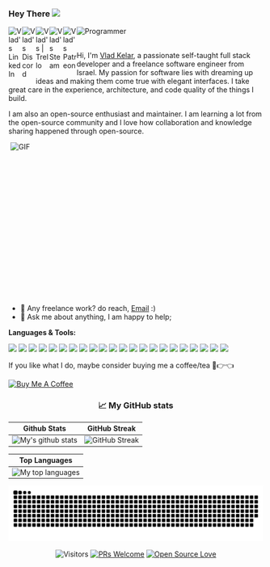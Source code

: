 
### Hey There <img src="https://media.giphy.com/media/hvRJCLFzcasrR4ia7z/giphy.gif" width="30px">
  
  
<img src="https://img.shields.io/badge/LeadEx-Programmer-blue" alt="Programmer" >
 
 
 <a href="https://www.linkedin.com/in/LeadEx/">
  <img align="left" alt="Vlad's LinkedIn" width="27px" src="https://vk-codes.com/assests/images/icons/linkedin.png" />
</a>
<a href="https://discord.com/invite/2YgAt3QxXn">
  <img align="left" alt="Vlad's Discord" width="27px" src="https://vk-codes.com/assests/images/icons/discord.png" />
</a>
<a href="https://trello.com/leadex13/activity">
  <img align="left" alt="Vlad's | Trello" width="27px" src="https://vk-codes.com/assests/images/icons/trello.png" />
</a>
<a href="https://steamcommunity.com/id/LeadEx">
  <img align="left" alt="Vlad's Steam" width="27px" src="https://vk-codes.com/assests/images/icons/steam.png" />
</a>
<a href="https://www.patreon.com/LeadEx">
  <img align="left" alt="Vlad's Patreon" width="27px" src="https://vk-codes.com/assests/images/icons/patreon.png" />
</a>
<br/>
<br/>

Hi, I'm [Vlad Kelar](https://vk-codes.com), a passionate self-taught full stack developer and a freelance software engineer from Israel. My passion for software lies with dreaming up ideas and making them come true with elegant interfaces. I take great care in the experience, architecture, and code quality of the things I build.

I am also an open-source enthusiast and maintainer. I am learning a lot from the open-source community and I love how collaboration and knowledge sharing happened through open-source.


  <img align="right" alt="GIF" src="https://github.com/abhisheknaiidu/abhisheknaiidu/blob/master/code.gif?raw=true" width="500" height="320" />
  
- 💼 Any freelance work? do reach, [Email](mailto:angerag3@gmail.com) :)
- 💬 Ask me about anything, I am happy to help;

**Languages & Tools:**  


<a href="#"><img height="25" src="https://vk-codes.com/assests/images/icons/cpp.png"></a>
<a href="#"><img height="25" src="https://vk-codes.com/assests/images/icons/c.png"></a>
<a href="#"><img height="25" src="https://vk-codes.com/assests/images/icons/csh.png"></a>
<a href="#"><img height="25" src="https://vk-codes.com/assests/images/icons/python.png"></a>
<a href="#"><img height="25" src="https://vk-codes.com/assests/images/icons/java.png"></a>
<a href="#"><img height="25" src="https://vk-codes.com/assests/images/icons/html.png"></a>
<a href="#"><img height="25" src="https://vk-codes.com/assests/images/icons/css.png"></a>
<a href="#"><img height="25" src="https://vk-codes.com/assests/images/icons/js.png"></a>
<a href="#"><img height="25" src="https://vk-codes.com/assests/images/icons/linux.png"></a>
<a href="#"><img height="25" src="https://vk-codes.com/assests/images/icons/ue.png"></a>
<a href="#"><img height="25" src="https://vk-codes.com/assests/images/icons/unity.png"></a>
<a href="#"><img height="25" src="https://vk-codes.com/assests/images/icons/clion.png"></a>
<a href="#"><img height="25" src="https://vk-codes.com/assests/images/icons/pycharm.png"></a>
<a href="#"><img height="25" src="https://vk-codes.com/assests/images/icons/datagrip.png"></a>
<a href="#"><img height="25" src="https://vk-codes.com/assests/images/icons/webstorm.png"></a>
<a href="#"><img height="25" src="https://vk-codes.com/assests/images/icons/rider.png"></a>
<a href="#"><img height="25" src="https://vk-codes.com/assests/images/icons/IntelliJ.png" /></a>
<a href="#"><img height="25" src="https://vk-codes.com/assests/images/icons/android.png"></a>
<a href="#"><img height="25" src="https://vk-codes.com/assests/images/icons/sql.png"></a>
<a href="#"><img height="25" src="https://vk-codes.com/assests/images/icons/visual.png"></a>
<a href="#"><img height="25" src="https://vk-codes.com/assests/images/icons/eclipse.png"></a>
<a href="#"><img height="25" src="https://vk-codes.com/assests/images/icons/git.png"></a>


If you like what I do, maybe consider buying me a coffee/tea 🥺👉👈

<a href="https://www.buymeacoffee.com/LeadEx" target="_blank"><img src="https://cdn.buymeacoffee.com/buttons/v2/default-red.png" alt="Buy Me A Coffee" width="150" ></a>

<div align="center">

### 📈 My GitHub stats
| Github Stats  | GitHub Streak |
| --- | --- | 
| ![My's github stats](https://github-readme-stats.vercel.app/api?username=LeadEx13&cardType=github&show_icons=true&theme=gotham&hide_border=true) | ![GitHub Streak](http://github-readme-streak-stats.herokuapp.com?user=LeadEx13&theme=gotham&hide_border=true&date_format=j%20M%5B%20Y%5D&background=0D1117) |

| Top Languages |
| --- |
| ![My top languages](https://github-readme-stats.vercel.app/api/top-langs/?username=LeadEx13&hide=TeX&layout=compact&theme=gotham&hide_border=true) |

![github contribution grid snake animation](https://raw.githubusercontent.com/platane/platane/output/github-contribution-grid-snake.svg)

![Visitors](https://visitor-badge.glitch.me/badge?page_id=LeadEx13) [![PRs Welcome](https://img.shields.io/badge/PRs-welcome-brightgreen.svg?style=flat&logo=github)](https://github.com/LeadEx13) [![Open Source Love](https://badges.frapsoft.com/os/v2/open-source.svg?v=103)](https://github.com/LeadEx13)

</div>